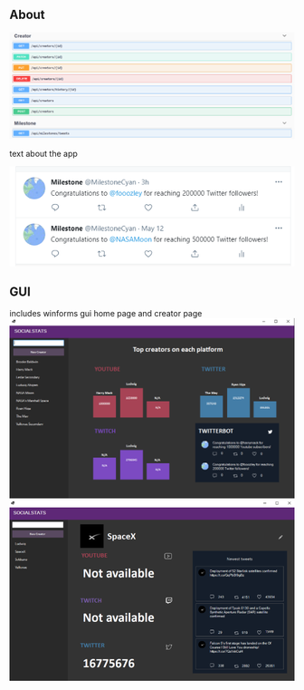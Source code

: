 ## About
![Image of API Swagger UI](https://github.com/jdkramhoft/Owlbear/blob/master/images/swagger.png?raw=true)

text about the app

![Image of Bot Tweeting](https://github.com/jdkramhoft/Owlbear/blob/master/images/twitterresults.png?raw=true)

## GUI

includes winforms gui home page and creator page
![Image of Application GUI Home](https://github.com/jdkramhoft/Owlbear/blob/master/images/startpage.png?raw=true)
![Image of Application GUI Creator Page](https://github.com/jdkramhoft/Owlbear/blob/master/images/creatorpage.png?raw=true)


